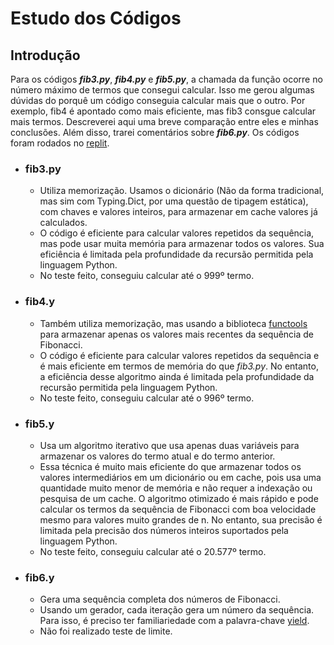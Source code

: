 # Estudo dos Códigos
## Introdução
Para os códigos ***fib3.py***, ***fib4.py*** e ***fib5.py***, a chamada da função ocorre no número máximo de termos que consegui calcular. Isso me gerou algumas dúvidas do porquê um código conseguia calcular mais que o outro. Por exemplo, fib4 é apontado como mais eficiente, mas fib3 consgue calcular mais termos. Descreverei aqui uma breve comparação entre eles e minhas conclusões. Além disso, trarei comentários sobre ***fib6.py***. Os códigos foram rodados no [replit](https://replit.com/).


* ### fib3.py
  * Utiliza memorização. Usamos o dicionário (Não da forma tradicional, mas sim com Typing.Dict, por uma questão de tipagem estática), com chaves e valores inteiros, para armazenar em cache valores já calculados.
  * O código é eficiente para calcular valores repetidos da sequência, mas pode usar muita memória para armazenar todos os valores. Sua eficiência é limitada pela profundidade da recursão permitida pela linguagem Python.
  * No teste feito, conseguiu calcular até o 999º termo.

* ### fib4.y
  * Também utiliza memorização, mas usando a biblioteca [functools](https://docs.python.org/pt-br/3/library/functools.html) para armazenar apenas os valores mais recentes da sequência de Fibonacci.
  * O código é eficiente para calcular valores repetidos da sequência e é mais eficiente em termos de memória do que *fib3.py*. No entanto, a eficiência desse algoritmo ainda é limitada pela profundidade da recursão permitida pela linguagem Python.
  * No teste feito, conseguiu calcular até o 996º termo.

* ### fib5.y
  *  Usa um algoritmo iterativo que usa apenas duas variáveis para armazenar os valores do termo atual e do termo anterior.
  * Essa técnica é muito mais eficiente do que armazenar todos os valores intermediários em um dicionário ou em cache, pois usa uma quantidade muito menor de memória e não requer a indexação ou pesquisa de um cache. O algoritmo otimizado é mais rápido e pode calcular os termos da sequência de Fibonacci com boa velocidade mesmo para valores muito grandes de n. No entanto, sua precisão é limitada pela precisão dos números inteiros suportados pela linguagem Python.
  * No teste feito, conseguiu calcular até o 20.577º termo.

* ### fib6.y
  *  Gera uma sequência completa dos números de Fibonacci. 
  * Usando um gerador, cada iteração gera um número da sequência. Para isso, é preciso ter familiariedade com a palavra-chave [yield](https://medium.com/@bernardo.costa/quando-usar-o-yield-no-python-ebae18b144ba).
  * Não foi realizado teste de limite.